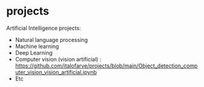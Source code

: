 # projects
Artificial Intelligence projects:

- Natural language processing
- Machine learning
- Deep Learning
- Computer vision (vision artificial) : https://github.com/italofarve/projects/blob/main/Object_detection_computer_vision_vision_artificial.ipynb
- Etc
